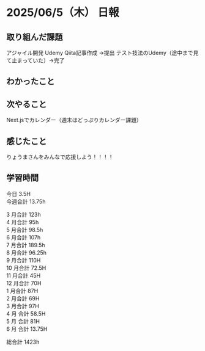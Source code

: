 # 2025/06/5（木） 日報

## 取り組んだ課題
アジャイル開発 Udemy
Qiita記事作成 →提出
テスト技法のUdemy（途中まで見て止まっていた）→完了


## わかったこと


## 次やること
Next.jsでカレンダー（週末はどっぷりカレンダー課題）

## 感じたこと
りょうまさんをみんなで応援しよう！！！！

## 学習時間

今日 3.5H
<br />
今週合計 13.75h
<br />

3 月合計 123h
<br />
4 月合計 95h
<br />
5 月合計 98.5h
<br />
6 月合計 107h
<br />
7 月合計 189.5h
<br />
8 月合計 96.25h
<br />
9 月合計 110H
<br />
10 月合計 72.5H
<br />
11 月合計 45H
<br />
12 月合計 70H
<br />
1 月合計 87H
<br />
2 月合計 69H
<br />
3 月合計 97H
<br />
4 月 合計 58.5H
<br />
5 月 合計 81H
<br />
6 月 合計 13.75H

総合計 1423h
